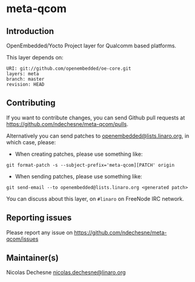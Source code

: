 # meta-qcom

## Introduction

OpenEmbedded/Yocto Project layer for Qualcomm based platforms.

This layer depends on:

```
URI: git://github.com/openembedded/oe-core.git
layers: meta
branch: master
revision: HEAD
```

## Contributing

If you want to contribute changes, you can send Github pull requests at
https://github.com/ndechesne/meta-qcom/pulls.

Alternatively you can send patches to openembedded@lists.linaro.org, in which
case, please: 

* When creating patches, please use something like:

`git format-patch -s --subject-prefix='meta-qcom][PATCH' origin`

* When sending patches, please use something like:

`git send-email --to openembedded@lists.linaro.org <generated patch>`

You can discuss about this layer, on `#linaro` on FreeNode IRC network.

## Reporting issues

Please report any issue on https://github.com/ndechesne/meta-qcom/issues

## Maintainer(s)

Nicolas Dechesne <nicolas.dechesne@linaro.org>
